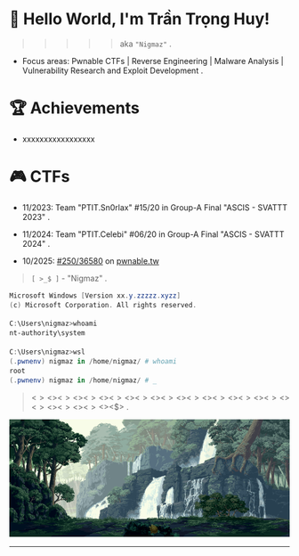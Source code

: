 <h1 align="left" > 👋 Hello World, I'm Trần Trọng Huy!  </h1>

> > > > > aka `"Nigmaz"` .

- Focus areas: Pwnable CTFs | Reverse Engineering | Malware Analysis | Vulnerability Research and Exploit Development .

<h1 align="left" > 🏆 Achievements  </h1>

<!-- - 02/2025: Found CVE-2023-52927, exploited in kCTF (exp267). [writeup] [poc]

- 10/2025: Pwn2Own Ireland 2025. [ref] -->

- xxxxxxxxxxxxxxxxx

<h1 align="left" > 🎮 CTFs  </h1>

- 11/2023: Team "PTIT.Sn0rlax" #15/20 in Group-A Final "ASCIS - SVATTT 2023" .

- 11/2024: Team "PTIT.Celebi" #06/20 in Group-A Final "ASCIS - SVATTT 2024" .

- 10/2025: [#250/36580](https://pwnable.tw/user/30002) on [pwnable.tw](https://pwnable.tw/user/rank)

> `[ >_$ ]` - "Nigmaz" .

```powershell
Microsoft Windows [Version xx.y.zzzzz.xyzz]
(c) Microsoft Corporation. All rights reserved.

C:\Users\nigmaz>whoami
nt-authority\system

C:\Users\nigmaz>wsl
(.pwnenv) nigmaz in /home/nigmaz/ # whoami
root
(.pwnenv) nigmaz in /home/nigmaz/ # _
```

> <$><$><$><$><$><$><$><$><$><$><$><$><$><$><$><$><$><$><$><$><$><$><$><$><$><$><$> .

<div id="header" align="center">
  <img src="./images/wrapper.gif"/>
</div>

<!--
**Nigmaz/Nigmaz** is a ✨ _special_ ✨ repository because its `README.md` (this file) appears on your GitHub profile.

Here are some ideas to get you started:

- 🔭 I'm currently working on ...
- 🌱 I'm currently learning ...

- 👯 I'm looking to collaborate on ...
- 🤔 I'm looking for help with ...
- 💬 Ask me about ...
- 📫 How to reach me: ...
- 😄 Pronouns: ...
- ⚡ Fun fact: ...
-->

---
